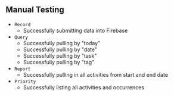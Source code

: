 ## Manual Testing
* `Record`
  * Successfully submitting data into Firebase
* `Query`
  * Successfully pulling by "today"
  * Successfully pulling by "date"
  * Successfully pulling by "task"
  * Successfully pulling by "tag"
* `Report`
  * Successfully pulling in all activities from start and end date
* `Priority`
  * Successfully listing all activities and occurrences